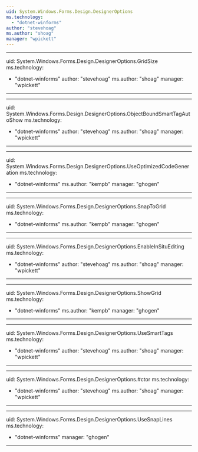 ```yaml
---
uid: System.Windows.Forms.Design.DesignerOptions
ms.technology: 
  - "dotnet-winforms"
author: "stevehoag"
ms.author: "shoag"
manager: "wpickett"
---
```


---
uid: System.Windows.Forms.Design.DesignerOptions.GridSize
ms.technology: 
  - "dotnet-winforms"
author: "stevehoag"
ms.author: "shoag"
manager: "wpickett"
---

---
uid: System.Windows.Forms.Design.DesignerOptions.ObjectBoundSmartTagAutoShow
ms.technology: 
  - "dotnet-winforms"
author: "stevehoag"
ms.author: "shoag"
manager: "wpickett"
---

---
uid: System.Windows.Forms.Design.DesignerOptions.UseOptimizedCodeGeneration
ms.technology: 
  - "dotnet-winforms"
ms.author: "kempb"
manager: "ghogen"
---

---
uid: System.Windows.Forms.Design.DesignerOptions.SnapToGrid
ms.technology: 
  - "dotnet-winforms"
ms.author: "kempb"
manager: "ghogen"
---

---
uid: System.Windows.Forms.Design.DesignerOptions.EnableInSituEditing
ms.technology: 
  - "dotnet-winforms"
author: "stevehoag"
ms.author: "shoag"
manager: "wpickett"
---

---
uid: System.Windows.Forms.Design.DesignerOptions.ShowGrid
ms.technology: 
  - "dotnet-winforms"
ms.author: "kempb"
manager: "ghogen"
---

---
uid: System.Windows.Forms.Design.DesignerOptions.UseSmartTags
ms.technology: 
  - "dotnet-winforms"
author: "stevehoag"
ms.author: "shoag"
manager: "wpickett"
---

---
uid: System.Windows.Forms.Design.DesignerOptions.#ctor
ms.technology: 
  - "dotnet-winforms"
author: "stevehoag"
ms.author: "shoag"
manager: "wpickett"
---

---
uid: System.Windows.Forms.Design.DesignerOptions.UseSnapLines
ms.technology: 
  - "dotnet-winforms"
manager: "ghogen"
---
